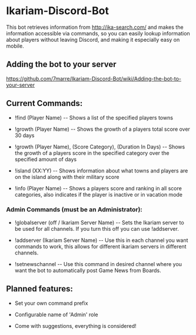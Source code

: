 # Ikariam-Discord-Bot

This bot retrieves information from http://ika-search.com/ and makes the information accessible via commands, so you can easily lookup information about players without leaving Discord, and making it especially easy on mobile.

## Adding the bot to your server
https://github.com/7marre/Ikariam-Discord-Bot/wiki/Adding-the-bot-to-your-server

## Current Commands:
- !find (Player Name)
-- Shows a list of the specified players towns

- !growth (Player Name)
-- Shows the growth of a players total score over 30 days

- !growth (Player Name), (Score Category), (Duration In Days)
-- Shows the growth of a players score in the specified category over the specified amount of days

- !island (XX:YY)
-- Shows information about what towns and players are on the island along with their military score

- !info (Player Name)
-- Shows a players score and ranking in all score categories, also indicates if the player is inactive or in vacation mode

### Admin Commands (must be an Administrator):
- !globalserver (off / Ikariam Server Name)
-- Sets the Ikariam server to be used for all channels. If you turn this off you can use !addserver.

- !addserver (Ikariam Server Name)
-- Use this in each channel you want commands to work, this allows for different ikariam servers in different channels.
  
- !setnewschannel
-- Use this command in desired channel where you want the bot to automatically post Game News from Boards.

## Planned features:

- Set your own command prefix

- Configurable name of 'Admin' role

- Come with suggestions, everything is considered!
